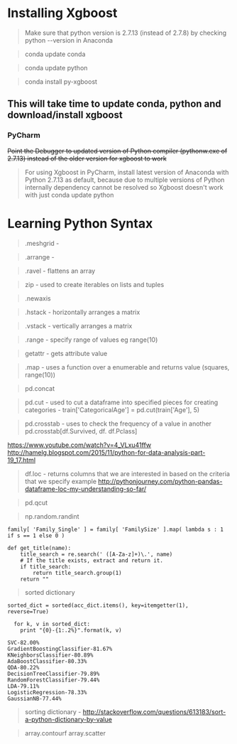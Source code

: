 Installing Xgboost 
=====================

> Make sure that python version is 2.7.13 (instead of 2.7.8) by checking python --version in Anaconda

> conda update conda

> conda update python

> conda install py-xgboost

## This will take time to update conda, python and download/install xgboost 

### PyCharm
~~Point the Debugger to updated version of Python compiler (pythonw.exe of 2.7.13) instead of the older version for xgboost to work~~

> For using Xgboost in PyCharm, install latest version of Anaconda with Python 2.7.13 as default, because due to multiple versions of Python internally dependency cannot be resolved so Xgboost doesn't work with just conda update python

Learning Python Syntax 
===============================

> .meshgrid - 

> .arrange - 

> .ravel - flattens an array

> zip - used to create iterables on lists and tuples

> .newaxis

> .hstack - horizontally arranges a matrix

> .vstack - vertically arranges a matrix

> .range - specify range of values eg range(10)

> getattr - gets attribute value

> .map - uses a function over a enumerable and returns value (squares, range(10))

> pd.concat

> pd.cut - used to cut a dataframe into specified pieces for creating categories - train['CategoricalAge'] = pd.cut(train['Age'], 5)

> pd.crosstab - uses to check the frequency of a value in another 
pd.crosstab[df.Survived, df. df.Pclass]

https://www.youtube.com/watch?v=4_VLxu41ffw
http://hamelg.blogspot.com/2015/11/python-for-data-analysis-part-19_17.html


> df.loc - returns columns that we are interested in based on the criteria that we specify
example http://pythonjourney.com/python-pandas-dataframe-loc-my-understanding-so-far/

> pd.qcut

> np.random.randint

```
family[ 'Family_Single' ] = family[ 'FamilySize' ].map( lambda s : 1 if s == 1 else 0 )
```

```
def get_title(name):
	title_search = re.search(' ([A-Za-z]+)\.', name)
	# If the title exists, extract and return it.
	if title_search:
		return title_search.group(1)
	return ""
```

> sorted dictionary 

```
sorted_dict = sorted(acc_dict.items(), key=itemgetter(1), reverse=True)
 
  for k, v in sorted_dict:
    print "{0}-{1:.2%}".format(k, v)

SVC-82.00%
GradientBoostingClassifier-81.67%
KNeighborsClassifier-80.89%
AdaBoostClassifier-80.33%
QDA-80.22%
DecisionTreeClassifier-79.89%
RandomForestClassifier-79.44%
LDA-79.11%
LogisticRegression-78.33%
GaussianNB-77.44%

```


> sorting dictionary - http://stackoverflow.com/questions/613183/sort-a-python-dictionary-by-value

> array.contourf
> array.scatter
